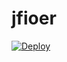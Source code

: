 # jfioer
[![Deploy](https://www.herokucdn.com/deploy/button.png)](https://dashboard.heroku.com/new?template=https://github.com/jfiewe/jfioer)
